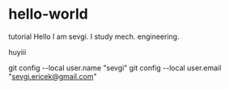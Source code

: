# hello-world
tutorial
Hello I am sevgi. I study mech. engineering.

huyiii

git config --local user.name "sevgi"
git config --local user.email "sevgi.ericek@gmail.com"